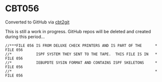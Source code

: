 # CBT056
Converted to GitHub via [cbt2git](https://github.com/wizardofzos/cbt2git)

This is still a work in progress. GitHub repos will be deleted and created during this period...

```
//***FILE 056 IS FROM DELUXE CHECK PRINTERS AND IS PART OF THE      *   FILE 056
//*           ISPF SYSTEM THEY SENT TO THE TAPE.  THIS FILE IS IN   *   FILE 056
//*           IEBUPDTE SYSIN FORMAT AND CONTAINS ISPF SKELETONS     *   FILE 056
//*                                                                 *   FILE 056
```
